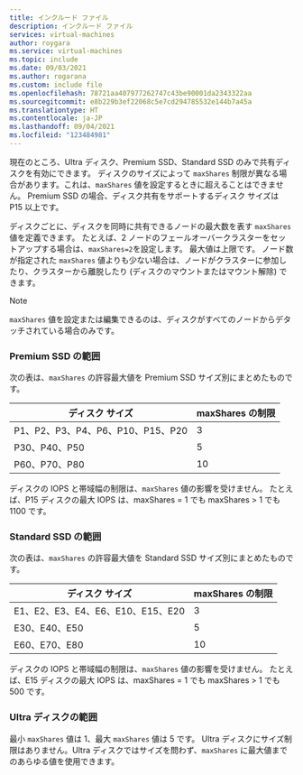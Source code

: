 ```yaml
---
title: インクルード ファイル
description: インクルード ファイル
services: virtual-machines
author: roygara
ms.service: virtual-machines
ms.topic: include
ms.date: 09/03/2021
ms.author: rogarana
ms.custom: include file
ms.openlocfilehash: 78721aa407977262747c43be90001da2343322aa
ms.sourcegitcommit: e8b229b3ef22068c5e7cd294785532e144b7a45a
ms.translationtype: HT
ms.contentlocale: ja-JP
ms.lasthandoff: 09/04/2021
ms.locfileid: "123484981"
---
```

現在のところ、Ultra ディスク、Premium SSD、Standard SSD のみで共有ディスクを有効にできます。 ディスクのサイズによって `maxShares` 制限が異なる場合があります。これは、`maxShares` 値を設定するときに超えることはできません。 Premium SSD の場合、ディスク共有をサポートするディスク サイズは P15 以上です。

ディスクごとに、ディスクを同時に共有できるノードの最大数を表す `maxShares` 値を定義できます。 たとえば、2 ノードのフェールオーバークラスターをセットアップする場合は、`maxShares=2`を設定します。 最大値は上限です。 ノード数が指定された `maxShares` 値よりも少ない場合は、ノードがクラスターに参加したり、クラスターから離脱したり (ディスクのマウントまたはマウント解除) できます。

> [!NOTE]
> `maxShares` 値を設定または編集できるのは、ディスクがすべてのノードからデタッチされている場合のみです。

### <a name="premium-ssd-ranges"></a>Premium SSD の範囲

次の表は、`maxShares` の許容最大値を Premium SSD サイズ別にまとめたものです。

|ディスク サイズ  |maxShares の制限  |
|---------|---------|
|P1、P2、P3、P4、P6、P10、P15、P20     |3         |
|P30、P40、P50     |5         |
|P60、P70、P80     |10         |

ディスクの IOPS と帯域幅の制限は、`maxShares` 値の影響を受けません。 たとえば、P15 ディスクの最大 IOPS は、maxShares = 1 でも maxShares > 1 でも 1100 です。

### <a name="standard-ssd-ranges"></a>Standard SSD の範囲

次の表は、`maxShares` の許容最大値を Standard SSD サイズ別にまとめたものです。

|ディスク サイズ  |maxShares の制限  |
|---------|---------|
|E1、E2、E3、E4、E6、E10、E15、E20     |3         |
|E30、E40、E50     |5         |
|E60、E70、E80     |10         |

ディスクの IOPS と帯域幅の制限は、`maxShares` 値の影響を受けません。 たとえば、E15 ディスクの最大 IOPS は、maxShares = 1 でも maxShares > 1 でも 500 です。

### <a name="ultra-disk-ranges"></a>Ultra ディスクの範囲

最小 `maxShares` 値は 1、最大 `maxShares` 値は 5 です。 Ultra ディスクにサイズ制限はありません。Ultra ディスクではサイズを問わず、`maxShares` に最大値までのあらゆる値を使用できます。